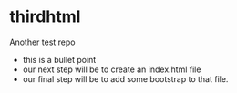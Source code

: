 # thirdhtml
Another test repo

- this is a bullet point
- our next step will be to create an index.html file
- our final step will be to add some bootstrap to that file.
